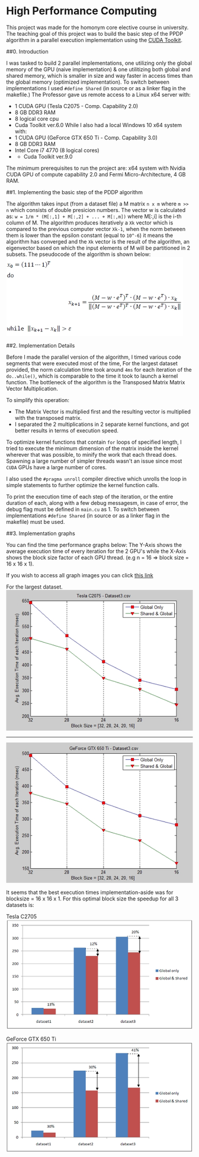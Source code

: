 # High Performance Computing

This project was made for the homonym core elective course in university.  
The teaching goal of this project was to build the basic step of the PPDP algorithm
in a parallel execution implementation using the [CUDA Toolkit](https://developer.nvidia.com/cuda-toolkit).


##0. Introduction

I was tasked to build 2 parallel implementations, one utilizing only the global memory of the GPU (naive implementation) 
& one utilitizing both global and shared memory, which is smaller in size and way faster in access times 
than the global memory (optimized implementation).
To switch between implementations I used `#define Shared` (in source or as a linker flag in the makefile.)
The Professor gave us remote access to a Linux x64 server with:
* 1 CUDA GPU (Tesla C2075 - Comp. Capability 2.0)
* 8 GB DDR3 RAM
* 8 logical core cpu
* Cuda Toolkit ver.6.0
While I also had a local Windows 10 x64 system with:
* 1 CUDA GPU (GeForce GTX 650 Ti - Comp. Capability 3.0)
* 8 GB DDR3 RAM
* Intel Core i7 4770 (8 logical cores)
* * Cuda Toolkit ver.9.0

The minimum prerequisites to run the project are:
    x64 system with Nvidia CUDA GPU of compute capability 2.0
    and Fermi Micro-Architecture, 4 GB RAM.


##1. Implementing the basic step of the PDDP algorithm

The algorithm takes input (from a dataset file) a M matrix `n x m` where `m >> n` which consists of double presicion numbers. The vector w is calculated as:
`w = 1/m * (M[:,1] + M[:,2] + ... + M[:,m])`
where M[:,i] is the i-th column of M.
The algorithm produces iteratively a `Xk` vector which is compared to the previous computer vector `Xk-1`, when the norm between them is lower than the epsilon constant
(equal to `10^-6`) it means the algorithm has converged and the `Xk` vector is the result of the algorithm, an eigenvector based on which the input elements of M will be partitioned in 2 subsets. 
The pseudocode of the algorithm is shown below:
![Pseudocode](https://github.com/NC0DER/AcademicProjects/blob/master/High%20Performance%20Computing/images/algorithm.jpg)


##2. Implementation Details

Before I made the parallel version of the algorithm, 
I timed various code segments that were executed most of the time, 
For the largest dataset provided, the norm calculation time 
took around `4ms` for each iteration of the `do..while()`,
which is comparable to the time it took to launch a kernel function. 
The bottleneck of the algorithm is the Transposed Matrix Matrix Vector Multiplication. 

To simplify this operation:
 * The Matrix Vector is multiplied first and the resulting vector is multiplied 
   with the transposed matrix.
 * I separated the 2 multiplications in 2 separate kernel functions, and got 
   better results in terms of execution speed.

To optimize kernel functions that contain `for` loops of specified length, 
I tried to execute the minimum dimension of the matrix inside the kernel 
wherever that was possible, to minify the work that each thread does. 
Spawning a large number of simpler threads wasn't an issue since most 
`CUDA` GPUs have a large number of cores.

I also used the `#pragma unroll` compiler directive which unrolls the loop in simple statements to further optimize the kernel function calls.

To print the execution time of each step of the iteration, or the entire duration of each, along with a few debug messagesm, in case of error, the debug flag must be defined in `main.cu` as 1. 
To switch between implementations `#define Shared` (in source or as a linker flag in the makefile) must be used. 


##3. Implementation graphs

You can find the time performance graphs below: 
The Y-Axis shows the average execution time of every iteration for the 2 GPU's 
while the X-Axis shows the block size factor of each GPU thread. 
(e.g n = 16 => block size = 16 x 16 x 1).

If you wish to access all graph images you can click [this link](https://github.com/NC0DER/AcademicProjects/blob/master/High%20Performance%20Computing/images)

For the largest dataset.
![Tesla3](https://github.com/NC0DER/AcademicProjects/blob/master/High%20Performance%20Computing/images/tesla3.jpg)  
____
![GTX3](https://github.com/NC0DER/AcademicProjects/blob/master/High%20Performance%20Computing/images/gtx3.jpg)

It seems that the best execution times implementation-aside was for blocksize = 16 x 16 x 1. 
For this optimal block size the speedup for all 3 datasets is:

Tesla C2705
![Tesla](https://github.com/NC0DER/AcademicProjects/blob/master/High%20Performance%20Computing/images/tesla_speedup.jpg)

GeForce GTX 650 Ti
![GTX](https://github.com/NC0DER/AcademicProjects/blob/master/High%20Performance%20Computing/images/gtx_speedup.jpg)